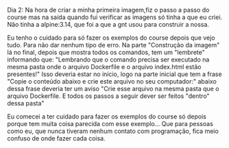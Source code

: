 Dia 2: 
Na hora de criar a minha primeira imagem,fiz o passo a passo do course mas na saída quando fui verificar as imagens só tinha a que eu criei. Não tinha a alpine:3.14, que foi a que a gnt usou para construir a nossa.





Eu tenho o cuidado para só fazer os exemplos do course depois que vejo tudo. Para não dar nenhum tipo de erro.
Na parte "Construção da imagem" lá no final, depois que mostra todos os comandos, tem um "lembrete" informando que:
"Lembrando que o comando precisa ser executado na mesma pasta onde o arquivo Dockerfile e o arquivo index.html estão presentes!"
Isso deveria estar no início, logo na parte inicial que tem a frase "Copie o conteúdo abaixo e crie este arquivo no seu computador:" abaixo dessa frase deveria ter um aviso "Crie esse arquivo na mesma pasta que o arquivo Dockerfile. E todos os passos a seguir dever ser feitos "dentro" dessa pasta"

Eu comecei a ter cuidado para fazer os exemplos do course só depois porque tem muita coisa parecida com esse exemplo... Que para pessoas como eu, que nunca tiveram nenhum contato com programação, fica meio confuso de onde fazer cada coisa.